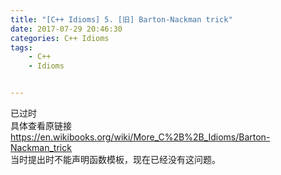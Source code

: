```yaml
---
title: "[C++ Idioms] 5. [旧] Barton-Nackman trick"
date: 2017-07-29 20:46:30
categories: C++ Idioms
tags:
    - C++
    - Idioms


---
```

已过时<!--more-->  
具体查看原链接<https://en.wikibooks.org/wiki/More_C%2B%2B_Idioms/Barton-Nackman_trick>  
当时提出时不能声明函数模板，现在已经没有这问题。  